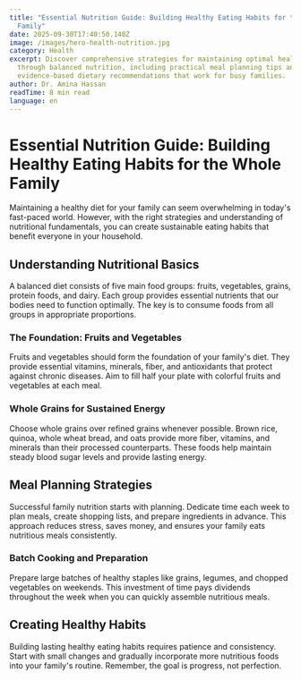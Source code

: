 ```yaml
---
title: "Essential Nutrition Guide: Building Healthy Eating Habits for the Whole
  Family"
date: 2025-09-30T17:40:50.140Z
image: /images/hero-health-nutrition.jpg
category: Health
excerpt: Discover comprehensive strategies for maintaining optimal health
  through balanced nutrition, including practical meal planning tips and
  evidence-based dietary recommendations that work for busy families.
author: Dr. Amina Hassan
readTime: 8 min read
language: en
---
```


# Essential Nutrition Guide: Building Healthy Eating Habits for the Whole Family

Maintaining a healthy diet for your family can seem overwhelming in today's fast-paced world. However, with the right strategies and understanding of nutritional fundamentals, you can create sustainable eating habits that benefit everyone in your household.

## Understanding Nutritional Basics

A balanced diet consists of five main food groups: fruits, vegetables, grains, protein foods, and dairy. Each group provides essential nutrients that our bodies need to function optimally. The key is to consume foods from all groups in appropriate proportions.

### The Foundation: Fruits and Vegetables

Fruits and vegetables should form the foundation of your family's diet. They provide essential vitamins, minerals, fiber, and antioxidants that protect against chronic diseases. Aim to fill half your plate with colorful fruits and vegetables at each meal.

### Whole Grains for Sustained Energy

Choose whole grains over refined grains whenever possible. Brown rice, quinoa, whole wheat bread, and oats provide more fiber, vitamins, and minerals than their processed counterparts. These foods help maintain steady blood sugar levels and provide lasting energy.

## Meal Planning Strategies

Successful family nutrition starts with planning. Dedicate time each week to plan meals, create shopping lists, and prepare ingredients in advance. This approach reduces stress, saves money, and ensures your family eats nutritious meals consistently.

### Batch Cooking and Preparation

Prepare large batches of healthy staples like grains, legumes, and chopped vegetables on weekends. This investment of time pays dividends throughout the week when you can quickly assemble nutritious meals.

## Creating Healthy Habits

Building lasting healthy eating habits requires patience and consistency. Start with small changes and gradually incorporate more nutritious foods into your family's routine. Remember, the goal is progress, not perfection.
